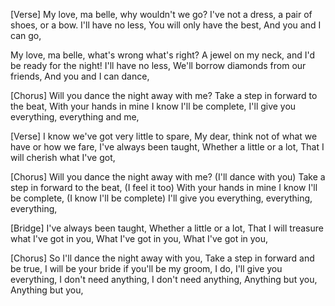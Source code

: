 [Verse]
My love, ma belle, why wouldn't we go?
I've not a dress, a pair of shoes, or a bow.
I'll have no less,
You will only have the best,
And you and I can go,

My love, ma belle, what's wrong what's right?
A jewel on my neck, and I'd be ready for the night!
I'll have no less,
We'll borrow diamonds from our friends,
And you and I can dance,

[Chorus]
Will you dance the night away with me?
Take a step in forward to the beat,
With your hands in mine I know I'll be complete,
I'll give you everything, everything and me,

[Verse]
I know we've got very little to spare,
My dear, think not of what we have or how we fare,
I've always been taught,
Whether a little or a lot,
That I will cherish what I've got,

[Chorus]
Will you dance the night away with me? (I'll dance with you)
Take a step in forward to the beat, (I feel it too)
With your hands in mine I know I'll be complete, (I know I'll be complete)
I'll give you everything, everything, everything,

[Bridge]
I've always been taught,
Whether a little or a lot,
That I will treasure what I've got in you,
What I've got in you,
What I've got in you,

[Chorus]
So I'll dance the night away with you,
Take a step in forward and be true,
I will be your bride if you'll be my groom, I do,
I'll give you everything,
I don't need anything,
I don't need anything,
Anything but you,
Anything but you,
